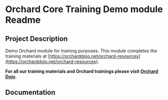 # Orchard Core Training Demo module Readme



## Project Description

Demo Orchard module for training purposes. This module completes the training materials at [https://orcharddojo.net/orchard-resources](https://orcharddojo.net/orchard-resources).

**For all our training materials and Orchard trainings please visit [Orchard Dojo](https://orcharddojo.net/).**


## Documentation